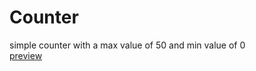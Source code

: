 # Counter
simple counter with a max value of 50 and min value of 0 <br>
[preview](scounter.netlify.app)
